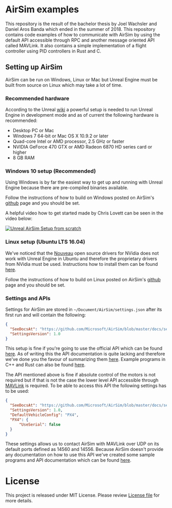 # AirSim examples
This repository is the result of the bachelor thesis by Joel Wachsler and Daniel Aros Banda which ended in the summer of 2018. This repository contains code examples of how to communicate with AirSim by using the default API accessible through RPC and another message oriented API called MAVLink. It also contains a simple implementation of a flight controller using PID controllers in Rust and C.

## Setting up AirSim

AirSim can be run on Windows, Linux or Mac but Unreal Engine must be built from source on Linux which may take a lot of time.

### Recommended hardware

According to the Unreal [wiki](https://wiki.unrealengine.com/Recommended_Hardware) a powerful setup is needed to run Unreal Engine in development mode and as of current the following hardware is recommended:

- Desktop PC or Mac
- Windows 7 64-bit or Mac OS X 10.9.2 or later
- Quad-core Intel or AMD processor, 2.5 GHz or faster
- NVIDIA GeForce 470 GTX or AMD Radeon 6870 HD series card or higher
- 8 GB RAM

### Windows 10 setup (Recommended)

Using Windows is by far the easiest way to get up and running with Unreal Engine because there are pre-compiled binaries available.

Follow the instructions of how to build on Windows posted on AirSim's [github](https://github.com/Microsoft/AirSim/blob/master/docs/build_windows.md) page and you should be set.

A helpful video how to get started made by Chris Lovett can be seen in the video below:

<a href="http://www.youtube.com/watch?feature=player_embedded&v=1oY8Qu5maQQ" target="_blank"><img src="http://img.youtube.com/vi/1oY8Qu5maQQ/0.jpg" alt="Unreal AirSim Setup from scratch" /></a>

### Linux setup (Ubuntu LTS 16.04)

We've noticed that the [Nouveau](https://nouveau.freedesktop.org/wiki/) open source drivers for NVidia does not work with Unreal Engine in Ubuntu and therefore the proprietary drivers from NVidia must be used. Instructions how to install them can be found [here](https://gist.github.com/wangruohui/df039f0dc434d6486f5d4d098aa52d07).

Follow the instructions of how to build on Linux posted on AirSim's [github](https://github.com/Microsoft/AirSim/blob/master/docs/build_linux.md) page and you should be set.

### Settings and APIs

Settings for AirSim are stored in `~/Document/AirSim/settings.json` after its first run and will contain the following:

```json
{
  "SeeDocsAt": "https://github.com/Microsoft/AirSim/blob/master/docs/settings.md",
  "SettingsVersion": 1.0
}
```

This setup is fine if you're going to use the official API which can be found [here](https://github.com/Microsoft/AirSim/blob/master/docs/apis.md). As of writing this the API documentation is quite lacking and therefore we've done you the favour of summarizing them [here](code/rpc/README.md). Example programs in C++ and Rust can also be found [here](code/rpc/).

The API mentioned above is fine if absolute control of the motors is not required but if that is not the case the lower level API accessible through [MAVLink](http://qgroundcontrol.org/mavlink/start) is required. To be able to access this API the following settings has to be used:

```json
{
  "SeeDocsAt": "https://github.com/Microsoft/AirSim/blob/master/docs/settings.md",
  "SettingsVersion": 1.0,
  "DefaultVehicleConfig": "PX4",
  "PX4": {
      "UseSerial": false
  }
}
```

These settings allows us to contact AirSim with MAVLink over UDP on its default ports defined as 14560 and 14556. Because AirSim doesn't provide any documentation on how to use this API we've created some sample programs and API documentation which can be found [here](code/mavlink).

# License
This project is released under MIT License. Please review [License file](LICENSE) for more details.
